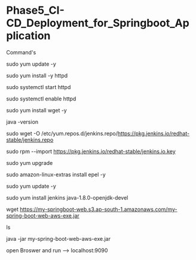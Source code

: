 # Phase5_CI-CD_Deployment_for_Springboot_Application
Command's

sudo yum update -y

sudo yum install -y httpd

sudo systemctl start httpd

sudo systemctl enable httpd

sudo yum install wget -y

java -version

sudo wget -O /etc/yum.repos.d/jenkins.repo/https://pkg.jenkins.io/redhat-stable/jenkins.repo

sudo rpm --import  https://pkg.jenkins.io/redhat-stable/jenkins.io.key

sudo yum upgrade

sudo amazon-linux-extras install epel -y

sudo yum update -y

sudo yum install jenkins java-1.8.0-openjdk-devel

wget https://my-springboot-web.s3.ap-south-1.amazonaws.com/my-spring-boot-web-aws-exe.jar

ls

java -jar  my-spring-boot-web-aws-exe.jar


open Broswer and run
--> localhost:9090
